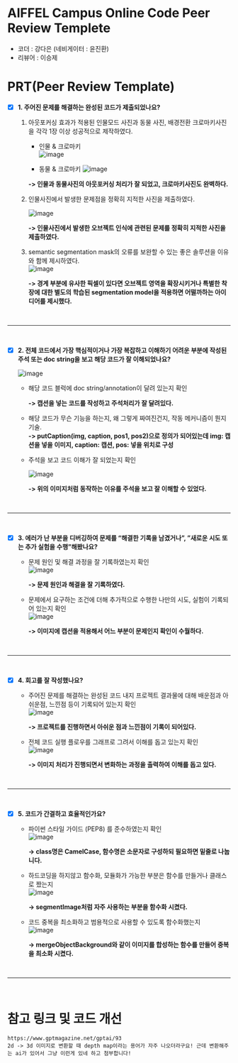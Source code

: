 # AIFFEL Campus Online Code Peer Review Templete
- 코더 : 강다은 (네비게이터 : 윤진환)
- 리뷰어 : 이승제


# PRT(Peer Review Template)
- [x]  **1. 주어진 문제를 해결하는 완성된 코드가 제출되었나요?**
    1. 아웃포커싱 효과가 적용된 인물모드 사진과 동물 사진, 배경전환 크로마키사진을 각각 1장 이상 성공적으로 제작하였다.  
 

        - 인물 & 크로마키  
        ![image](https://github.com/happybin2013/AIFFEL-QUEST_DiANA-KANG/assets/85716670/4a8b0980-4a3c-4e4f-be1f-248ce6a14622)  
        
        
        - 동물 & 크로마키
        ![image](https://github.com/happybin2013/AIFFEL-QUEST_DiANA-KANG/assets/85716670/76286812-ca5a-41d6-9f2e-5fc3d9549e1c)  



        **-> 인물과 동물사진의 아웃포커싱 처리가 잘 되었고, 크로마키사진도 완벽하다.**

       
    2. 인물사진에서 발생한 문제점을 정확히 지적한 사진을 제출하였다.  

        ![image](https://github.com/happybin2013/AIFFEL-QUEST_DiANA-KANG/assets/85716670/f4db8061-35cf-46f9-8d42-da1989f3be83)  
        
        
        **-> 인물사진에서 발생한 오브젝트 인식에 관련된 문제를 정확히 지적한 사진을 제출하였다.**

       
    3. semantic segmentation mask의 오류를 보완할 수 있는 좋은 솔루션을 이유와 함께 제시하였다.  
        ![image](https://github.com/happybin2013/AIFFEL-QUEST_DiANA-KANG/assets/85716670/9e1e3ec3-c2c0-4d68-96c4-9f3b2eb0e744)  


        **-> 경계 부분에 유사한 픽셀이 있다면 오브젝트 영역을 확장시키거나 특별한 착장에 대한 별도의 학습된 segmentation model을 적용하면 어떨까하는 아이디어를 제시했다.**

<br/>

---

<br/>

- [x]  **2. 전체 코드에서 가장 핵심적이거나 가장 복잡하고 이해하기 어려운 부분에 작성된 
주석 또는 doc string을 보고 해당 코드가 잘 이해되었나요?**

    ![image](https://github.com/happybin2013/AIFFEL-QUEST_DiANA-KANG/assets/85716670/d7cd713d-4c20-4eab-80ba-35763c628744)  

    - 해당 코드 블럭에 doc string/annotation이 달려 있는지 확인  
        
        **-> 캡션을 넣는 코드를 작성하고 주석처리가 잘 달려있다.**  


    - 해당 코드가 무슨 기능을 하는지, 왜 그렇게 짜여진건지, 작동 메커니즘이 뭔지 기술.  
        **-> putCaption(img, caption, pos1, pos2)으로 정의가 되어있는데 img: 캡션을 넣을 이미지, caption: 캡션, pos: 넣을 위치로 구성**
    
    
    - 주석을 보고 코드 이해가 잘 되었는지 확인  
     
        ![image](https://github.com/happybin2013/AIFFEL-QUEST_DiANA-KANG/assets/85716670/a5be60d3-cda1-4357-ac44-b20b94a85afa)  

        **-> 위의 이미지처럼 동작하는 이유를 주석을 보고 잘 이해할 수 있었다.**

<br/>

---

<br/>
        
- [x]  **3. 에러가 난 부분을 디버깅하여 문제를 “해결한 기록을 남겼거나”, ”새로운 시도 또는 추가 실험을 수행”해봤나요?**
    - 문제 원인 및 해결 과정을 잘 기록하였는지 확인  
        ![image](https://github.com/happybin2013/AIFFEL-QUEST_DiANA-KANG/assets/85716670/fa1cf5b5-044b-43a6-9be5-aae5b686768d)  

        **-> 문제 원인과 해결을 잘 기록하였다.**


    - 문제에서 요구하는 조건에 더해 추가적으로 수행한 나만의 시도, 실험이 기록되어 있는지 확인  
        ![image](https://github.com/happybin2013/AIFFEL-QUEST_DiANA-KANG/assets/85716670/611887bb-98ba-4d21-a720-0f72a98d39e7)  
        
        **-> 이미지에 캡션을 적용해서 어느 부분이 문제인지 확인이 수월하다.**

<br/>

---

<br/>
        
- [x]  **4. 회고를 잘 작성했나요?**
    - 주어진 문제를 해결하는 완성된 코드 내지 프로젝트 결과물에 대해 배운점과 아쉬운점, 느낀점 등이 기록되어 있는지 확인  
        ![image](https://github.com/happybin2013/AIFFEL-QUEST_DiANA-KANG/assets/85716670/e1cc3e5b-cc0f-47a6-b235-dfc666509a6f)  

        **-> 프로젝트를 진행하면서 아쉬운 점과 느낀점이 기록이 되어있다.**


    - 전체 코드 실행 플로우를 그래프로 그려서 이해를 돕고 있는지 확인  
        ![image](https://github.com/happybin2013/AIFFEL-QUEST_DiANA-KANG/assets/85716670/402ff90d-5770-41ef-95c5-1ce236580b64)  

        
        **-> 이미지 처리가 진행되면서 변화하는 과정을 출력하여 이해를 돕고 있다.**

<br/>

---

<br/>
        
- [x]  **5. 코드가 간결하고 효율적인가요?**
    - 파이썬 스타일 가이드 (PEP8) 를 준수하였는지 확인  
        ![image](https://github.com/happybin2013/AIFFEL-QUEST_DiANA-KANG/assets/85716670/ad01e160-a11e-4b7a-8862-45f1d414d72f)  
        
        **-> class명은 CamelCase, 함수명은 소문자로 구성하되 필요하면 밑줄로 나눕니다.**


    - 하드코딩을 하지않고 함수화, 모듈화가 가능한 부분은 함수를 만들거나 클래스로 짰는지  
        ![image](https://github.com/happybin2013/AIFFEL-QUEST_DiANA-KANG/assets/85716670/ac17e905-e7b6-40f4-a310-fbd73d5773bd)  
  
        **-> segmentImage처럼 자주 사용하는 부분을 함수화 시켰다.**


    - 코드 중복을 최소화하고 범용적으로 사용할 수 있도록 함수화했는지  
        ![image](https://github.com/happybin2013/AIFFEL-QUEST_DiANA-KANG/assets/85716670/c52c8500-6efb-4f51-8115-33b29823db62)  
  
        **-> mergeObjectBackground와 같이 이미지를 합성하는 함수를 만들어 중복을 최소화 시켰다.**

<br/>

---

<br/>

# 참고 링크 및 코드 개선
```
https://www.gptmagazine.net/gptai/93
2d -> 3d 이미지로 변환할 때 depth map이라는 용어가 자주 나오더라구요! 근데 변환해주는 ai가 있어서 그냥 이런게 있네 하고 첨부합니다!
```
